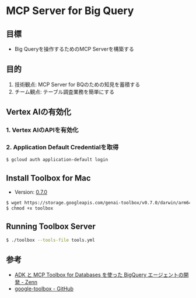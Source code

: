 # MCP Server for Big Query

## 目標

- Big Queryを操作するためのMCP Serverを構築する

## 目的

1. 技術観点: MCP Server for BQのための知見を蓄積する
2. チーム観点: テーブル調査業務を簡単にする

## Vertex AIの有効化

### 1. Vertex AIのAPIを有効化

### 2. Application Default Credentialを取得

```sh
$ gcloud auth application-default login
```

## Install Toolbox for Mac

- Version: [0.7.0](https://github.com/googleapis/genai-toolbox/releases/tag/v0.7.0)

```sh
$ wget https://storage.googleapis.com/genai-toolbox/v0.7.0/darwin/arm64/toolbox
$ chmod +x toolbox
```

## Running Toolbox Server

```sh
$ ./toolbox --tools-file tools.yml
```

## 参考

- [ADK と MCP Toolbox for Databases を使った BigQuery エージェントの開発 - Zenn](https://zenn.dev/hiracky16/articles/90162823db6a4b44a839)
- [google-toolbox - GitHub](https://github.com/googleapis/genai-toolbox) 
